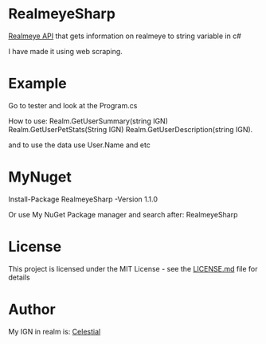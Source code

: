 # RealmeyeSharp
[Realmeye API](https://www.realmeye.com/) that gets information on realmeye to string variable in c#

I have made it using web scraping.
# Example
Go to tester and look at the Program.cs 

How to use:
Realm.GetUserSummary(string IGN)
Realm.GetUserPetStats(String IGN)
Realm.GetUserDescription(string IGN).

and to use the data use
User.Name and etc

# MyNuget
Install-Package RealmeyeSharp -Version 1.1.0

Or use My NuGet Package manager and search after: RealmeyeSharp

# License
This project is licensed under the MIT License - see the [LICENSE.md](LICENSE.md) file for details

# Author
My IGN in realm is: [Celestial](https://www.realmeye.com/player/Celestial)
